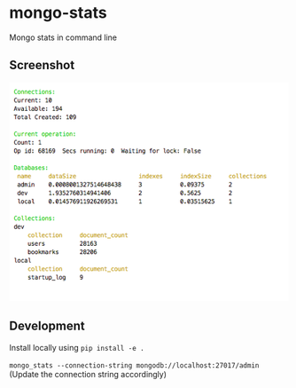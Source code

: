 # mongo-stats
Mongo stats in command line

## Screenshot
![mongo-stats-screenshot](https://github.com/Dineshs91/mongo-stats/blob/master/mongo_stats.png)

## Development

Install locally using `pip install -e .`

`mongo_stats --connection-string mongodb://localhost:27017/admin` (Update the connection string
accordingly)